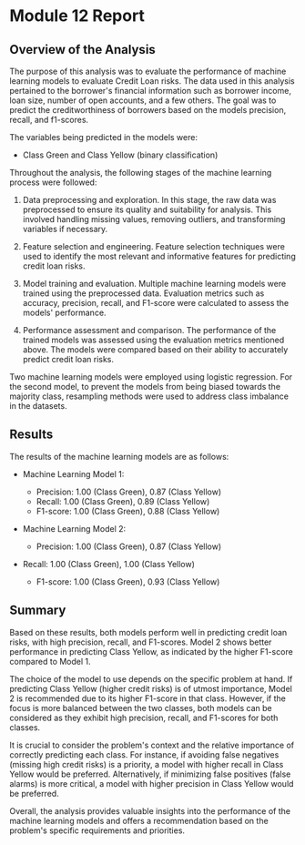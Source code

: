 # Module 12 Report 

## Overview of the Analysis

The purpose of this analysis was to evaluate the performance of machine learning models to evaluate Credit Loan risks. The data used in this analysis pertained to the borrower's financial information such as borrower income, loan size, number of open accounts, and a few others. The goal was to predict the creditworthiness of borrowers based on the models precision, recall, and f1-scores.

The variables being predicted in the models were:

- Class Green and Class Yellow (binary classification)

Throughout the analysis, the following stages of the machine learning process were followed:

1. Data preprocessing and exploration. In this stage, the raw data was preprocessed to ensure its quality and suitability for analysis. This involved handling missing values, removing outliers, and transforming variables if necessary.

2. Feature selection and engineering. Feature selection techniques were used to identify the most relevant and informative features for predicting credit loan risks.

3. Model training and evaluation. Multiple machine learning models were trained using the preprocessed data. Evaluation metrics such as accuracy, precision, recall, and F1-score were calculated to assess the models' performance.

4. Performance assessment and comparison. The performance of the trained models was assessed using the evaluation metrics mentioned above. The models were compared based on their ability to accurately predict credit loan risks.

Two machine learning models were employed using logistic regression. For the second model, to prevent the models from being biased towards the majority class, resampling methods were used to address class imbalance in the datasets.

## Results

The results of the machine learning models are as follows:

- Machine Learning Model 1:
  - Precision: 1.00 (Class Green), 0.87 (Class Yellow)
  - Recall: 1.00 (Class Green), 0.89 (Class Yellow)
  - F1-score: 1.00 (Class Green), 0.88 (Class Yellow)

- Machine Learning Model 2:
    - Precision: 1.00 (Class Green), 0.87 (Class Yellow)
- Recall: 1.00 (Class Green), 1.00 (Class Yellow)
  - F1-score: 1.00 (Class Green), 0.93 (Class Yellow)

## Summary

Based on these results, both models perform well in predicting credit loan risks, with high precision, recall, and F1-scores. Model 2 shows better performance in predicting Class Yellow, as indicated by the higher F1-score compared to Model 1.

The choice of the model to use depends on the specific problem at hand. If predicting Class Yellow (higher credit risks) is of utmost importance, Model 2 is recommended due to its higher F1-score in that class. However, if the focus is more balanced between the two classes, both models can be considered as they exhibit high precision, recall, and F1-scores for both classes.

It is crucial to consider the problem's context and the relative importance of correctly predicting each class. For instance, if avoiding false negatives (missing high credit risks) is a priority, a model with higher recall in Class Yellow would be preferred. Alternatively, if minimizing false positives (false alarms) is more critical, a model with higher precision in Class Yellow would be preferred.

Overall, the analysis provides valuable insights into the performance of the machine learning models and offers a recommendation based on the problem's specific requirements and priorities.



